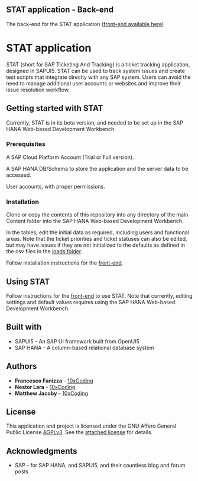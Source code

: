 ## STAT application - Back-end

The back-end for the STAT application ([front-end available here](https://github.com/ffanizza10xcoding/STATapp-WebApp))


# STAT application

STAT (short for SAP Ticketing And Tracking) is a ticket tracking application, designed in SAPUI5. STAT can be used to track system issues and create test scripts that integrate directly with any SAP system. Users can avoid the need to manage additional user accounts or websites and improve their issue resolution workflow.

## Getting started with STAT

Currently, STAT is in its beta version, and needed to be set up in the SAP HANA Web-based Development Workbench.

### Prerequisites

A SAP Cloud Platform Account (Trial or Full version).

A SAP HANA DB/Schema to store the application and the server data to be accessed.

User accounts, with proper permissions.

### Installation

Clone or copy the contents of this repository into any directory of the main Content folder into the SAP HANA Web-based Development Workbench.

In the tables, edit the initial data as required, including users and functional areas. Note that the ticket priorities and ticket statuses can also be edited, but may have issues if they are not initialized to the defaults as defined in the csv files in the [loads folder](https://github.com/ffanizza10xcoding/STATapp-BackEnd/statapp/data/loads).

Follow installation instructions for the [front-end](https://github.com/ffanizza10xcoding/STATapp-WebApp).

## Using STAT

Follow instructions for the [front-end](https://github.com/ffanizza10xcoding/STATapp-WebApp) to use STAT. Note that currently, editing settings and default values requires using the SAP HANA Web-based Development Workbench.

## Built with

* SAPUI5 - An SAP UI framework built from OpenUI5
* SAP HANA - A column-based relational database system

## Authors

* **Francesco Fanizza** - [10xCoding](10xcoding.com)
* **Nestor Lara** - [10xCoding](10xcoding.com)
* **Matthew Jacoby** - [10xCoding](10xcoding.com)

## License

This application and project is licensed under the GNU Affero General Public License [AGPLv3](https://www.gnu.org/licenses/agpl-3.0.html#section13). See the [attached license](/LICENSE) for details.

## Acknowledgments

* SAP - for SAP HANA, and SAPUI5, and their countless blog and forum posts
